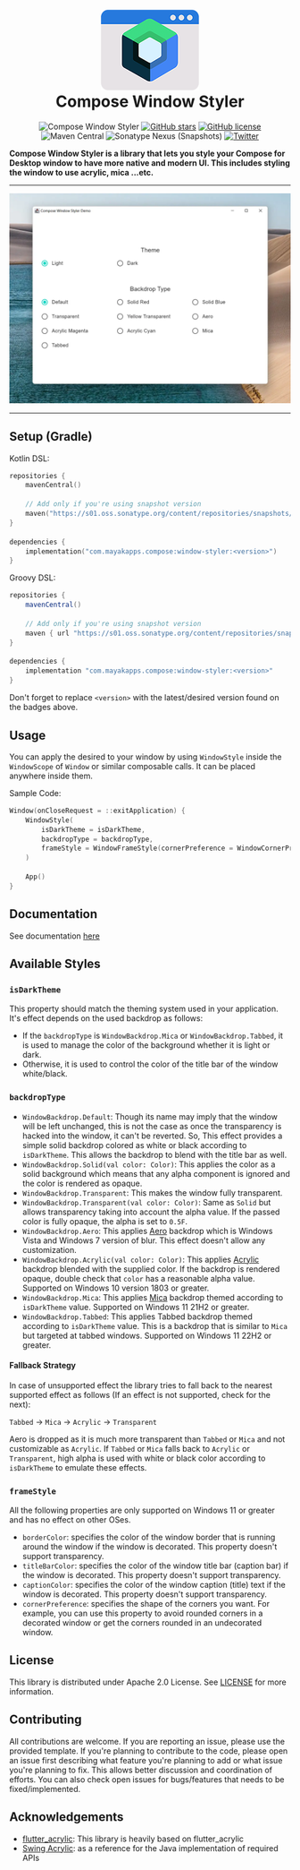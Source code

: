 <br />

<div align="center">
    <img src="docs/images/logo.png" alt="Logo"/>
</div>

<h1 align="center" style="margin-top: 0;">Compose Window Styler</h1>

<div align="center">

![Compose Window Styler](https://img.shields.io/badge/Compose-Window%20Styler-blue?logo=jetpackcompose)
[![GitHub stars](https://img.shields.io/github/stars/MayakaApps/ComposeWindowStyler)](https://github.com/MayakaApps/ComposeWindowStyler/stargazers)
[![GitHub license](https://img.shields.io/github/license/MayakaApps/ComposeWindowStyler)](https://github.com/MayakaApps/ComposeWindowStyler/blob/main/LICENSE)
![Maven Central](https://img.shields.io/maven-central/v/com.mayakapps.compose/window-styler)
![Sonatype Nexus (Snapshots)](https://img.shields.io/nexus/s/com.mayakapps.compose/window-styler?server=https%3A%2F%2Fs01.oss.sonatype.org)
[![Twitter](https://img.shields.io/twitter/url?style=social&url=https%3A%2F%2Fgithub.com%2FMayakaApps%2FComposeWindowStyler)](https://twitter.com/intent/tweet?text=Compose%20Window%20Styler%20is%20a%20library%20that%20lets%20you%20style%20your%20Compose%20for%20Desktop%20window%20to%20have%20more%20native%20and%20modern%20UI.:&url=https%3A%2F%2Fgithub.com%2FMayakaApps%2FComposeWindowStyler)

</div>

**Compose Window Styler is a library that lets you style your Compose for Desktop window to have more native and modern
UI. This includes styling the window to use acrylic, mica ...etc.**

---

![Demo Screenshot](docs/images/demo_preview.webp)

---

## Setup (Gradle)

Kotlin DSL:

```kotlin
repositories {
    mavenCentral()

    // Add only if you're using snapshot version
    maven("https://s01.oss.sonatype.org/content/repositories/snapshots/")
}

dependencies {
    implementation("com.mayakapps.compose:window-styler:<version>")
}
```

Groovy DSL:

```gradle
repositories {
    mavenCentral()
    
    // Add only if you're using snapshot version
    maven { url "https://s01.oss.sonatype.org/content/repositories/snapshots/" }
}

dependencies {
    implementation "com.mayakapps.compose:window-styler:<version>"
}
```

Don't forget to replace `<version>` with the latest/desired version found on the badges above.

## Usage

You can apply the desired to your window by using `WindowStyle` inside the `WindowScope` of `Window` or similar
composable calls. It can be placed anywhere inside them.

Sample Code:

```kotlin
Window(onCloseRequest = ::exitApplication) {
    WindowStyle(
        isDarkTheme = isDarkTheme,
        backdropType = backdropType,
        frameStyle = WindowFrameStyle(cornerPreference = WindowCornerPreference.NOT_ROUNDED),
    )

    App()
}
```



## Documentation

See documentation [here](https://mayakaapps.github.io/ComposeWindowStyler/index.html)

## Available Styles

### `isDarkTheme`

This property should match the theming system used in your application. It's effect depends on the used backdrop as
follows:

* If the `backdropType` is `WindowBackdrop.Mica` or `WindowBackdrop.Tabbed`, it is used to manage the color of the
  background whether it is light or dark.
* Otherwise, it is used to control the color of the title bar of the window white/black.

### `backdropType`

* `WindowBackdrop.Default`: Though its name may imply that the window will be left unchanged, this is not the case as
  once the transparency is hacked into the window, it can't be reverted. So, This effect provides a simple solid
  backdrop colored as white or black according to `isDarkTheme`. This allows the backdrop to blend with the title bar as
  well.
* `WindowBackdrop.Solid(val color: Color)`: This applies the color as a solid background which means that any alpha
  component is ignored and the color is rendered as opaque.
* `WindowBackdrop.Transparent`: This makes the window fully transparent.
* `WindowBackdrop.Transparent(val color: Color)`: Same as `Solid` but allows transparency taking into account the alpha
  value. If the passed color is fully opaque, the alpha is set to `0.5F`.
* `WindowBackdrop.Aero`: This applies [Aero](https://en.wikipedia.org/wiki/Windows_Aero) backdrop which is Windows Vista
  and Windows 7 version of blur. This effect doesn't allow any customization.
* `WindowBackdrop.Acrylic(val color: Color)`: This
  applies [Acrylic](https://docs.microsoft.com/en-us/windows/apps/design/style/acrylic) backdrop blended with the
  supplied color. If the backdrop is rendered opaque, double check that `color` has a reasonable alpha value. Supported 
  on Windows 10 version 1803 or greater.
* `WindowBackdrop.Mica`: This applies [Mica](https://docs.microsoft.com/en-us/windows/apps/design/style/mica) backdrop
  themed according to `isDarkTheme` value. Supported on Windows 11 21H2 or greater.
* `WindowBackdrop.Tabbed`: This applies Tabbed backdrop themed according to `isDarkTheme` value. This is a backdrop that
  is similar to `Mica` but targeted at tabbed windows. Supported on Windows 11 22H2 or greater.

#### Fallback Strategy

In case of unsupported effect the library tries to fall back to the nearest supported effect as follows (If an effect is
not supported, check for the next):

`Tabbed` -> `Mica` -> `Acrylic` -> `Transparent`

Aero is dropped as it is much more transparent than `Tabbed` or `Mica` and not customizable as `Acrylic`. If `Tabbed`
or `Mica` falls back to `Acrylic` or `Transparent`, high alpha is used with white or black color according
to `isDarkTheme` to emulate these effects.

### `frameStyle`

All the following properties are only supported on Windows 11 or greater and has no effect on other OSes.

* `borderColor`: specifies the color of the window border that is running around the window if the window is decorated.
  This property doesn't support transparency.
* `titleBarColor`: specifies the color of the window title bar (caption bar) if the window is decorated. This property
  doesn't support transparency.
* `captionColor`: specifies the color of the window caption (title) text if the window is decorated. This property
  doesn't support transparency.
* `cornerPreference`: specifies the shape of the corners you want. For example, you can use this property to avoid
  rounded corners in a decorated window or get the corners rounded in an undecorated window.

## License

This library is distributed under Apache 2.0 License. See [LICENSE](LICENSE) for more information.

## Contributing

All contributions are welcome. If you are reporting an issue, please use the provided template. If you're planning to
contribute to the code, please open an issue first describing what feature you're planning to add or what issue you're
planning to fix. This allows better discussion and coordination of efforts. You can also check open issues for
bugs/features that needs to be fixed/implemented.

## Acknowledgements

* [flutter_acrylic](https://github.com/alexmercerind/flutter_acrylic): This library is heavily based on flutter_acrylic
* [Swing Acrylic](https://github.com/krlvm/SwingAcrylic): as a reference for the Java implementation of required APIs
